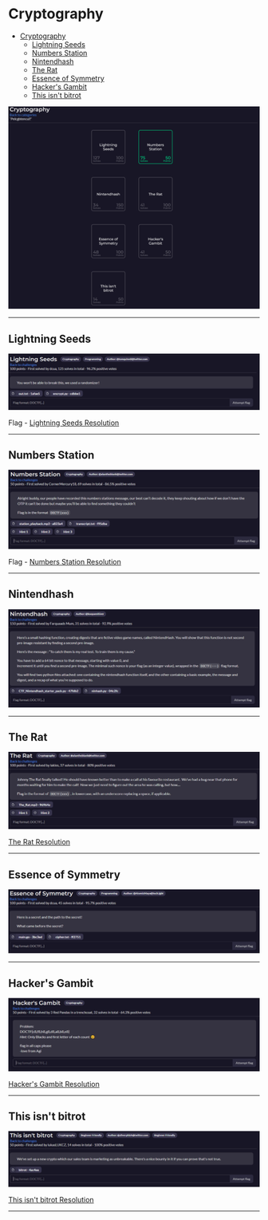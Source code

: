 # Cryptography
- [Cryptography](#cryptography)
  - [Lightning Seeds](#lightning-seeds)
  - [Numbers Station](#numbers-station)
  - [Nintendhash](#nintendhash)
  - [The Rat](#the-rat)
  - [Essence of Symmetry](#essence-of-symmetry)
  - [Hacker's Gambit](#hackers-gambit)
  - [This isn't bitrot](#this-isnt-bitrot)

![Challenges](images/image_001.png)

---

## Lightning Seeds

![Challenge](images/image_002.png)

Flag - [Lightning Seeds Resolution](Lightning_Seeds/README.md)

---

## Numbers Station

![Challenge](images/image_003.png)

Flag - [Numbers Station Resolution](Numbers_Station/README.md)

---

## Nintendhash

![Challenge](images/image_004.png)

---

## The Rat

![Challenge](images/image_005.png)

[The Rat Resolution](The_Rat/README.md)

---

## Essence of Symmetry

![Challenge](images/image_006.png)

---

## Hacker's Gambit

![Challenge](images/image_007.png)

[Hacker's Gambit Resolution](Hackers_Gambit/README.md)

---

## This isn't bitrot

![Challenge](images/image_008.png)

[This isn't bitrot Resolution](Bitrot/README.md)

---

